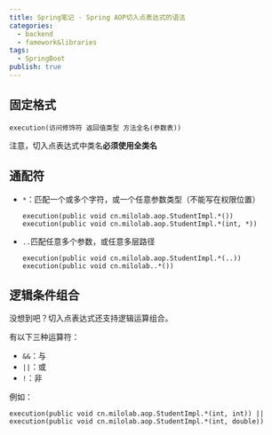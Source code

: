 ```yaml
---
title: Spring笔记 - Spring AOP切入点表达式的语法
categories:
  - backend
  - famework&libraries
tags:
  - SpringBoot
publish: true
---
```


## 固定格式

```
execution(访问修饰符 返回值类型 方法全名(参数表))
```

注意，切入点表达式中类名**必须使用全类名**

## 通配符

- `*`：匹配一个或多个字符，或一个任意参数类型（不能写在权限位置）

  ```
  execution(public void cn.milolab.aop.StudentImpl.*())
  execution(public void cn.milolab.aop.StudentImpl.*(int, *))
  ```

- `..`匹配任意多个参数，或任意多层路径

  ```
  execution(public void cn.milolab.aop.StudentImpl.*(..))
  execution(public void cn.milolab..*())
  ```

## 逻辑条件组合

没想到吧？切入点表达式还支持逻辑运算组合。

有以下三种运算符：

- `&&`：与
- `||`：或
- `!`：非

例如：

```
execution(public void cn.milolab.aop.StudentImpl.*(int, int)) || execution(public void cn.milolab.aop.StudentImpl.*(int, double))
```

